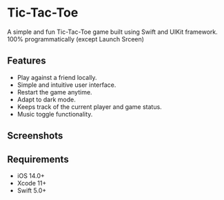 # Tic-Tac-Toe

A simple and fun Tic-Tac-Toe game built using Swift and UIKit framework. 100% programmatically (except Launch Srceen)

## Features

- Play against a friend locally.
- Simple and intuitive user interface.
- Restart the game anytime.
- Adapt to dark mode.
- Keeps track of the current player and game status.
- Music toggle functionality.

## Screenshots


## Requirements

- iOS 14.0+
- Xcode 11+
- Swift 5.0+
